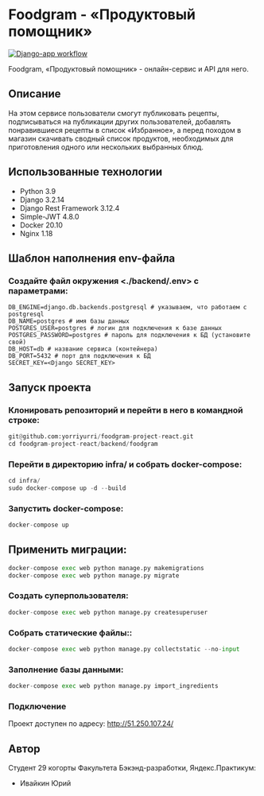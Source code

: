 # Foodgram - «Продуктовый помощник»
[![Django-app workflow](https://github.com/yorriyurri/foodgram-project-react/actions/workflows/foodgram-project-react_workflow.yml/badge.svg)](https://github.com/yorriyurri/foodgram-project-react/actions/workflows/foodgram-project-react_workflow.yml)

Foodgram, «Продуктовый помощник» - онлайн-сервис и API для него.

## Описание

На этом сервисе пользователи смогут публиковать рецепты, подписываться на публикации других пользователей, добавлять понравившиеся рецепты в список «Избранное», а перед походом в магазин скачивать сводный список продуктов, необходимых для приготовления одного или нескольких выбранных блюд.

## Использованные технологии

* Python 3.9
* Django 3.2.14
* Django Rest Framework 3.12.4
* Simple-JWT 4.8.0
* Docker 20.10
* Nginx 1.18

## Шаблон наполнения env-файла

### Создайте файл окружения <./backend/.env> с параметрами:

```
DB_ENGINE=django.db.backends.postgresql # указываем, что работаем с postgresql
DB_NAME=postgres # имя базы данных
POSTGRES_USER=postgres # логин для подключения к базе данных
POSTGRES_PASSWORD=postgres # пароль для подключения к БД (установите свой)
DB_HOST=db # название сервиса (контейнера)
DB_PORT=5432 # порт для подключения к БД
SECRET_KEY=<Django SECRET_KEY>
```

## Запуск проекта

### Клонировать репозиторий и перейти в него в командной строке:

```python
git@github.com:yorriyurri/foodgram-project-react.git
cd foodgram-project-react/backend/foodgram
```

### Перейти в директорию infra/ и собрать docker-compose:

```python
cd infra/
sudo docker-compose up -d --build
```

### Запустить docker-compose:

```python
docker-compose up
```

## Применить миграции:

```python
docker-compose exec web python manage.py makemigrations
docker-compose exec web python manage.py migrate
```

### Создать суперпользователя:

```python
docker-compose exec web python manage.py createsuperuser
```

### Cобрать статические файлы::

```python
docker-compose exec web python manage.py collectstatic --no-input
```

### Заполнение базы данными:

```python
docker-compose exec web python manage.py import_ingredients
```

### Подключение

Проект доступен по адресу:
http://51.250.107.24/

## Автор

Студент 29 когорты Факультета Бэкэнд-разработки, Яндекс.Практикум:

* Ивайкин Юрий
